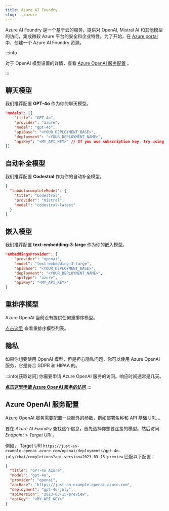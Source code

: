 ```yaml
---
title: Azure AI Foundry
slug: ../azure
---
```


Azure AI Foundry 是一个基于云的服务，提供对 OpenAI, Mistral AI 和其他模型的访问，集成微软 Azure 平台的安全和企业特性。为了开始，在 [Azure portal](https://portal.azure.com) 中，创建一个 Azure AI Foundry 资源。

:::info

对于 OpenAI 模型设置的详情，查看 [Azure OpenAI 服务配置](#general-model-configuration) 。

:::

## 聊天模型

我们推荐配置 **GPT-4o** 作为你的聊天模型。

```json title="config.json"
"models": [{
    "title": "GPT-4o",
    "provider": "azure",
    "model": "gpt-4o",
    "apiBase": "<YOUR_DEPLOYMENT_BASE>",
    "deployment": "<YOUR_DEPLOYMENT_NAME>",
    "apiKey": "<MY_API_KEY>" // If you use subscription key, try using Azure gateway to rename it apiKey
}]
```

## 自动补全模型

我们推荐配置 **Codestral** 作为你的自动补全模型。

```json title="config.json"
{
  "tabAutocompleteModel": {
    "title": "Codestral",
    "provider": "mistral",
    "model": "codestral-latest"
  }
}
```

## 嵌入模型

我们推荐配置 **text-embedding-3-large** 作为你的嵌入模型。

```json title="config.json"
"embeddingsProvider": {
    "provider": "openai",
    "model": "text-embedding-3-large",
    "apiBase": "<YOUR_DEPLOYMENT_BASE>",
    "deployment": "<YOUR_DEPLOYMENT_NAME>",
    "apiType": "azure",
    "apiKey": "<MY_API_KEY>"
}
```

## 重排序模型

Azure OpenAI 当前没有提供任何重排序模型。

[点击这里](../../model-types/reranking.md) 查看重排序模型列表。

## 隐私

如果你想要使用 OpenAI 模型，但是担心隐私问题，你可以使用 Azure OpenAI 服务，它是符合 GDPR 和 HIPAA 的。

:::info[获取访问]
你需要申请 Azure OpenAI 服务的访问。响应时间通常是几天。

**[点击这里申请 Azure OpenAI 服务的访问](https://azure.microsoft.com/en-us/products/ai-services/openai-service)**
:::

## Azure OpenAI 服务配置

Azure OpenAI 服务需要配置一些额外的参数，例如部署名称和 API 基础 URL 。

要在 _Azure AI Foundry_ 查找这个信息，首先选择你想要连接的模型。然后访问 _Endpoint_ > _Target URI_ 。

例如， Target URI `https://just-an-example.openai.azure.com/openai/deployments/gpt-4o-july/chat/completions?api-version=2023-03-15-preview` 匹配以下配置：

```json
{
  "title": "GPT-4o Azure",
  "model": "gpt-4o",
  "provider": "openai",
  "apiBase": "https://just-an-example.openai.azure.com",
  "deployment": "gpt-4o-july",
  "apiVersion": "2023-03-15-preview",
  "apiKey": "<MY_API_KEY>"
}
```
